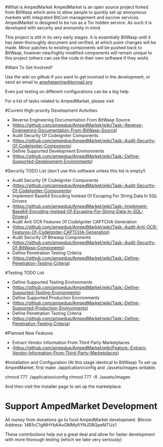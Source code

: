 #What is AmpedMarket
AmpedMarket is an open source project forked from BitWasp which aims to allow people to quickly set up anonymous markets with integrated BitCoin management and escrow services. AmpedMarket is designed to be run as a Tor hidden service. As such it is developed with security and anonymity in mind.

This project is still in its very early stages. It is essentially BitWasp until it has been thoroughly document and verified, at which point changes will be made. Minor patches to existing components will be pushed back to BitWasp, however new/highly modified components will remain unique to this project (others can use the code in their own software if they wish). 

#Want To Get Involved?

Use the wiki on github if you want to get involved in the development, or send an email to amphetamine@tormail.org

Even just testing on different configurations can be a big help.

For a list of tasks related to AmpedMarket, please visit 

#Current High-priority Development Activities
- Reverse Engineering Documentation From BitWasp Source 
 - (https://github.com/ampedup/AmpedMarket/wiki/Task:-Reverse-Engineering-Documentation-From-BitWasp-Source)
- Audit Security Of CodeIgniter Components
 - (https://github.com/ampedup/AmpedMarket/wiki/Task:-Audit-Security-Of-CodeIgniter-Components)
- Define Supported Development Environments
 - (https://github.com/ampedup/AmpedMarket/wiki/Task:-Define-Supported-Development-Environments)

#Security TODO List (don't use this software unless this list is empty!)
- Audit Security Of CodeIgniter Components
 - (https://github.com/ampedup/AmpedMarket/wiki/Task:-Audit-Security-Of-CodeIgniter-Components)
- Implement Base64 Encoding Instead Of Escaping For String Data In SQL Drivers
 - (https://github.com/ampedup/AmpedMarket/wiki/Task:-Implement-Base64-Encoding-Instead-Of-Escaping-For-String-Data-In-SQL-Drivers)
- Audit Anti OCR Features Of CodeIgniter CAPTCHA Generation
 - (https://github.com/ampedup/AmpedMarket/wiki/Task:-Audit-Anti-OCR-Features-Of-CodeIgniter-CAPTCHA-Generation)
- Audit Security Of Bitwasp Components
 - (https://github.com/ampedup/AmpedMarket/wiki/Task:-Audit-Security-Of-BitWasp-Components)
- Define Penetration Testing Criteria
 - (https://github.com/ampedup/AmpedMarket/wiki/Task:-Define-Penetration-Testing-Criteria)

#Testing TODO List
- Define Supported Testing Environments
 - (https://github.com/ampedup/AmpedMarket/wiki/Task:-Define-Supported-Testing-Environments)
- Define Supported Production Environments
 - (https://github.com/ampedup/AmpedMarket/wiki/Task:-Define-Supported-Production-Environments)
- Define Penetration Testing Criteria
 - (https://github.com/ampedup/AmpedMarket/wiki/Task:-Define-Penetration-Testing-Criteria)

#Planned New Features
- Extract Vendor Information From Third Party Marketplaces
 - (https://github.com/ampedup/AmpedMarket/wiki/Feature:-Extract-Vendor-Information-From-Third-Party-Marketplaces)

#Installation and Configuration (At this stage identical to BitWasp)
To set up AmpedMarket, first make ./application/config and ./assets/images writable.

chmod 777 ./application/config
chmod 777 -R ./assets/images

And then visit the installer page to set up the marketplace.

# Support AmpedMarket Development
All money from donations go to fund AmpedMarket development. 
Bitcoin Address: 14B1cC1gMHYbAAoGMMyfiYNJDBQpeMTUz1

These contributions help out a great deal and allow for faster development with more thorough testing (which we take very seriously)

